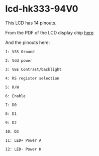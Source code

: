# lcd-hk333-94V0

This LCD has 14 pinouts.

From the PDF of the LCD display chip [here](https://github.com/microcontrollersig/lcd-hk333-94V0/blob/master/KS0065B-lcd-datasheet%20-%20Copy.pdf)


And the pinouts here:


```text
1: VSS Ground

2: Vdd power

3: VEE Contrast/backlight

4: RS register selection

5: R/W

6: Enable

7: D0

8: D1

9: D2

10: D3

11: LED+ Power A

12: LED- Power K
```



